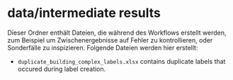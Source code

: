 # data/intermediate results
Dieser Ordner enthält Dateien, die während des Workflows erstellt werden, zum Beispiel um Zwischenergebnisse auf Fehler zu kontrollieren, oder Sonderfälle zu inspizieren. Folgende Dateien werden hier erstellt:

- `duplicate_building_complex_labels.xlsx` contains duplicate labels that occured during label creation.